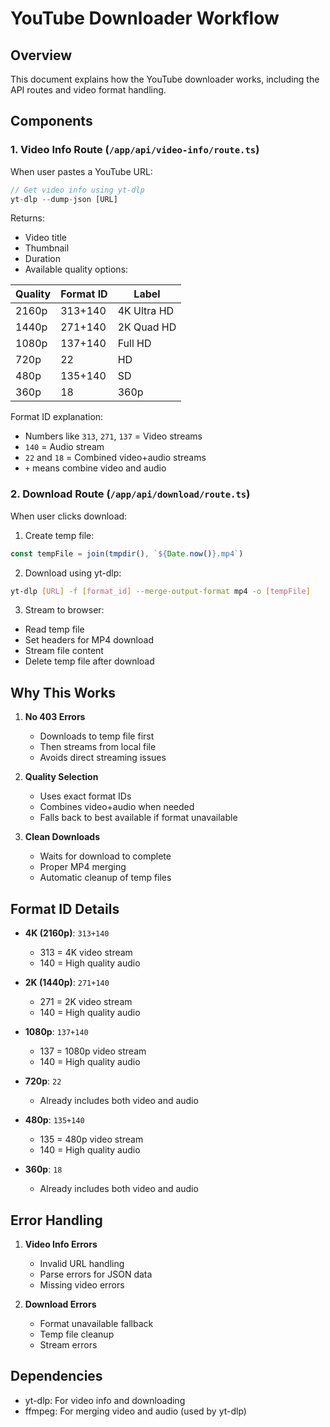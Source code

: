 # YouTube Downloader Workflow

## Overview
This document explains how the YouTube downloader works, including the API routes and video format handling.

## Components

### 1. Video Info Route (`/app/api/video-info/route.ts`)

When user pastes a YouTube URL:

```typescript
// Get video info using yt-dlp
yt-dlp --dump-json [URL]
```

Returns:
- Video title
- Thumbnail
- Duration
- Available quality options:

| Quality | Format ID | Label |
|---------|-----------|-------|
| 2160p | 313+140 | 4K Ultra HD |
| 1440p | 271+140 | 2K Quad HD |
| 1080p | 137+140 | Full HD |
| 720p | 22 | HD |
| 480p | 135+140 | SD |
| 360p | 18 | 360p |

Format ID explanation:
- Numbers like `313`, `271`, `137` = Video streams
- `140` = Audio stream
- `22` and `18` = Combined video+audio streams
- `+` means combine video and audio

### 2. Download Route (`/app/api/download/route.ts`)

When user clicks download:

1. Create temp file:
```typescript
const tempFile = join(tmpdir(), `${Date.now()}.mp4`)
```

2. Download using yt-dlp:
```bash
yt-dlp [URL] -f [format_id] --merge-output-format mp4 -o [tempFile]
```

3. Stream to browser:
- Read temp file
- Set headers for MP4 download
- Stream file content
- Delete temp file after download

## Why This Works

1. **No 403 Errors**
   - Downloads to temp file first
   - Then streams from local file
   - Avoids direct streaming issues

2. **Quality Selection**
   - Uses exact format IDs
   - Combines video+audio when needed
   - Falls back to best available if format unavailable

3. **Clean Downloads**
   - Waits for download to complete
   - Proper MP4 merging
   - Automatic cleanup of temp files

## Format ID Details

- **4K (2160p)**: `313+140`
  - 313 = 4K video stream
  - 140 = High quality audio

- **2K (1440p)**: `271+140`
  - 271 = 2K video stream
  - 140 = High quality audio

- **1080p**: `137+140`
  - 137 = 1080p video stream
  - 140 = High quality audio

- **720p**: `22`
  - Already includes both video and audio

- **480p**: `135+140`
  - 135 = 480p video stream
  - 140 = High quality audio

- **360p**: `18`
  - Already includes both video and audio

## Error Handling

1. **Video Info Errors**
   - Invalid URL handling
   - Parse errors for JSON data
   - Missing video errors

2. **Download Errors**
   - Format unavailable fallback
   - Temp file cleanup
   - Stream errors

## Dependencies

- yt-dlp: For video info and downloading
- ffmpeg: For merging video and audio (used by yt-dlp)
